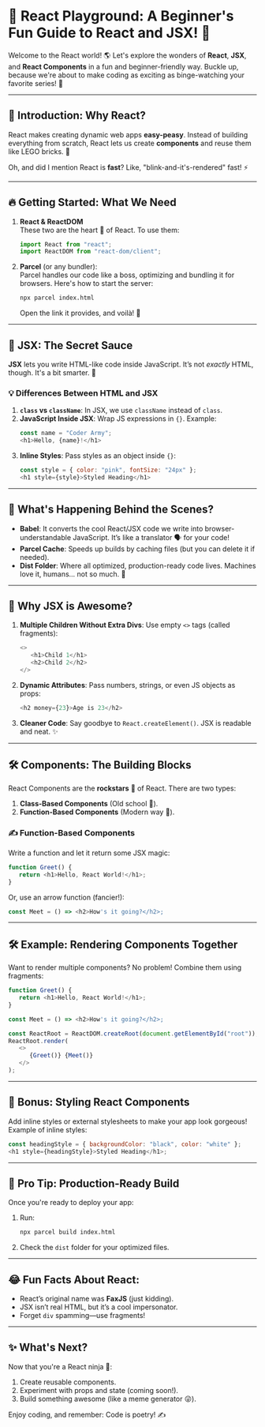 
# 🚀 React Playground: A Beginner's Fun Guide to React and JSX! 🎉

Welcome to the React world! 🌎 Let's explore the wonders of **React**, **JSX**, and **React Components** in a fun and beginner-friendly way. Buckle up, because we're about to make coding as exciting as binge-watching your favorite series! 🍿

---

## 🌟 Introduction: Why React? 
React makes creating dynamic web apps **easy-peasy**. Instead of building everything from scratch, React lets us create **components** and reuse them like LEGO bricks. 🧱  

Oh, and did I mention React is **fast**? Like, "blink-and-it's-rendered" fast! ⚡

---

## 🔥 Getting Started: What We Need 

1. **React & ReactDOM**  
   These two are the heart 💖 of React. To use them:
   ```javascript
   import React from "react";
   import ReactDOM from "react-dom/client";
   ```

2. **Parcel** (or any bundler):  
   Parcel handles our code like a boss, optimizing and bundling it for browsers. Here's how to start the server:
   ```bash
   npx parcel index.html
   ```
   Open the link it provides, and voilà! 🚀

---


## 🎨 JSX: The Secret Sauce

**JSX** lets you write HTML-like code inside JavaScript. It’s not *exactly* HTML, though. It's a bit smarter. 🧠

### 💡 Differences Between HTML and JSX
1. **`class` vs `className`**: In JSX, we use `className` instead of `class`.  
2. **JavaScript Inside JSX**: Wrap JS expressions in `{}`. Example:  
   ```javascript
   const name = "Coder Army";
   <h1>Hello, {name}!</h1>
   ```
3. **Inline Styles**: Pass styles as an object inside `{}`:  
   ```javascript
   const style = { color: "pink", fontSize: "24px" };
   <h1 style={style}>Styled Heading</h1>
   ```

---

## 🤔 What's Happening Behind the Scenes?

- **Babel**: It converts the cool React/JSX code we write into browser-understandable JavaScript. It’s like a translator 🗣️ for your code!  
- **Parcel Cache**: Speeds up builds by caching files (but you can delete it if needed).  
- **Dist Folder**: Where all optimized, production-ready code lives. Machines love it, humans... not so much. 👀  

---

## 🎉 Why JSX is Awesome? 

1. **Multiple Children Without Extra Divs**: Use empty `<>` tags (called fragments):
   ```javascript
   <>
      <h1>Child 1</h1>
      <h2>Child 2</h2>
   </>
   ```

2. **Dynamic Attributes**: Pass numbers, strings, or even JS objects as props:
   ```javascript
   <h2 money={23}>Age is 23</h2>
   ```

3. **Cleaner Code**: Say goodbye to `React.createElement()`. JSX is readable and neat. ✨

---

## 🛠️ Components: The Building Blocks

React Components are the **rockstars** 🎸 of React. There are two types:  
1. **Class-Based Components** (Old school 🏫).  
2. **Function-Based Components** (Modern way 🌟).  

### ✍️ Function-Based Components
Write a function and let it return some JSX magic:
```javascript
function Greet() {
   return <h1>Hello, React World!</h1>;
}
```

Or, use an arrow function (fancier!):
```javascript
const Meet = () => <h2>How's it going?</h2>;
```

---

## 🛠️ Example: Rendering Components Together

Want to render multiple components? No problem! Combine them using fragments:
```javascript
function Greet() {
   return <h1>Hello, React World!</h1>;
}

const Meet = () => <h2>How's it going?</h2>;

const ReactRoot = ReactDOM.createRoot(document.getElementById("root"));
ReactRoot.render(
   <>
      {Greet()} {Meet()}
   </>
);
```

---

## 🎉 Bonus: Styling React Components

Add inline styles or external stylesheets to make your app look gorgeous! Example of inline styles:
```javascript
const headingStyle = { backgroundColor: "black", color: "white" };
<h1 style={headingStyle}>Styled Heading</h1>;
```

---

## 🚀 Pro Tip: Production-Ready Build

Once you're ready to deploy your app:  
1. Run:
   ```bash
   npx parcel build index.html
   ```
2. Check the `dist` folder for your optimized files.

---

## 😂 Fun Facts About React:
- React’s original name was **FaxJS** (just kidding).  
- JSX isn’t real HTML, but it’s a cool impersonator.  
- Forget `div` spamming—use fragments!  

---

## ✨ What's Next?
Now that you're a React ninja 🥷:
1. Create reusable components.  
2. Experiment with props and state (coming soon!).  
3. Build something awesome (like a meme generator 😜).  

Enjoy coding, and remember: Code is poetry! ✍️  
```